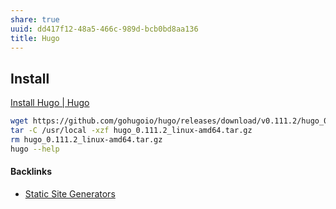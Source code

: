 ```yaml
---
share: true
uuid: dd417f12-48a5-466c-989d-bcb0bd8aa136
title: Hugo
---
```

## Install
[Install Hugo | Hugo](https://gohugo.com.cn/getting-started/installing/)

``` bash
wget https://github.com/gohugoio/hugo/releases/download/v0.111.2/hugo_0.111.2_linux-amd64.tar.gz
tar -C /usr/local -xzf hugo_0.111.2_linux-amd64.tar.gz
rm hugo_0.111.2_linux-amd64.tar.gz
hugo --help
```

#### Backlinks

* [Static Site Generators](/d6998d71-a15a-49cf-adf3-302e02a783e3)